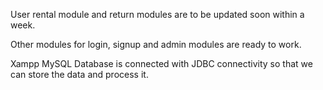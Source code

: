 User rental module and return modules are to be updated soon within a week.

Other modules for login, signup and admin modules are ready to work.

Xampp MySQL Database is connected with JDBC connectivity so that we can store the data and process it.
